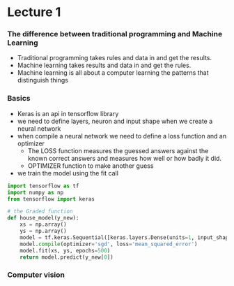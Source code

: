 # Lecture 1

### The difference between traditional programming and Machine Learning
- Traditional programming takes rules and data in and get the results.
- Machine learning takes results and data in and get the rules.
- Machine learning is all about a computer learning the patterns that distinguish things

### Basics
- Keras is an api in tensorflow library
- we need to define layers, neuron and input shape when we create a neural network
- when compile a neural network we need to define a loss function and an optimizer
    - The LOSS function measures the guessed answers against the known correct answers and measures how well or how badly it did.
    - OPTIMIZER function to make another guess
- we train the model using the fit call
```python
import tensorflow as tf
import numpy as np
from tensorflow import keras

# the Graded function
def house_model(y_new):
    xs = np.array()
    ys = np.array()
    model = tf.keras.Sequential([keras.layers.Dense(units=1, input_shape=[1])])
    model.compile(optimizer='sgd', loss='mean_squared_error')
    model.fit(xs, ys, epochs=500)
    return model.predict(y_new[0])
```

### Computer vision